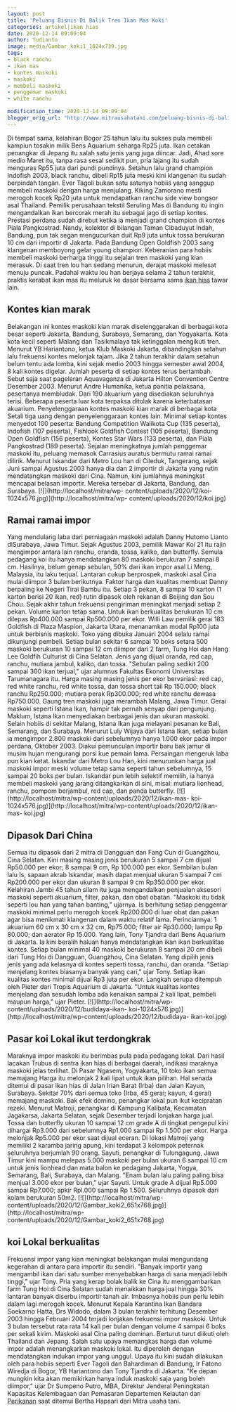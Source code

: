 ```yaml
---
layout: post
title: 'Peluang Bisnis Di Balik Tren Ikan Mas Koki'
categories: artikel|ikan hias
date: 2020-12-14 09:09:04
author: Yudianto
image: media/Gambar_koki1_1024x739.jpg
tags:
- black ranchu
- ikan mas
- kontes maskoki
- maskoki
- membeli maskoki
- penggemar maskoki
- white ranchu

modification_time: 2020-12-14 09:09:04
blogger_orig_url: "http://www.mitrausahatani.com/peluang-bisnis-di-balik-tren-ikan.html"
---
```


Di tempat sama, kelahiran Bogor 25 tahun lalu itu sukses pula membeli kampiun
tosakin milik Bens Aquarium seharga Rp25 juta. Ikan cetakan penangkar di
Jepang itu salah satu jenis yang juga diincar. Jadi, Ahad sore medio Maret
itu, tanpa rasa sesal sedikit pun, pria lajang itu sudah menguras Rp55 juta
dari pundi pundinya. Setahun lalu grand champion Indofish 2003, black ranchu,
dibeli Rp15 juta meski kini klangenan itu sudah berpindah tangan. Ever Tagoli
bukan satu satunya hobiis yang sanggup membeli maskoki dengan harga menjulang.
Kiking Zamorano mesti merogoh kocek Rp20 juta untuk mendapatkan ranchu side
view bongsor asal Thailand. Pemilik perusahaan tekstil Seruling Mas di Bandung
itu ingin mengandalkan ikan bercorak merah itu sebagai jago di setiap kontes.
Prestasi perdana sudah direbut ketika ia menjadi grand champion di kontes
Piala Pangkostrad. Nandy, kolektor di bilangan Taman Cibaduyut Indah, Bandung,
pun tak segan mengucurkan duit Rp9 juta untuk tossa berukuran 10 cm dari
importir di Jakarta. Pada Bandung Open Goldfish 2003 sang klangenan memboyong
gelar young champion. Keberanian para hobiis membeli maskoki berharga tinggi
itu sejalan tren maskoki yang kian merasuk. Di saat tren lou han sedang
menurun, derajat maskoki melesat menuju puncak. Padahal waktu lou han berjaya
selama 2 tahun terakhir, praktis kerabat ikan mas itu meluruk ke dasar bersama
sama [ikan hias](https://www.mitrausahatani.com/ikan-hias "ikan hias") tawar lain.

## Kontes kian marak

Belakangan ini kontes maskoki kian marak diselenggarakan di berbagai kota
besar seperti Jakarta, Bandung, Surabaya, Semarang, dan Yogyakarta. Kota kota
kecil seperti Malang dan Tasikmalaya tak ketinggalan mengikuti tren. Menurut
YB Hariantono, ketua Klub Maskoki Jakarta, dibandingkan setahun lalu frekuensi
kontes melonjak tajam. Jika 2 tahun terakhir dalam setahun belum tentu ada
lomba, kini sejak medio 2003 hingga semester awal 2004, 8 kali kontes digelar.
Jumlah peserta di setiap kontes terus bertambah. Sebut saja saat pagelaran
Aquavaganza di Jakarta Hilton Convention Centre Desember 2003. Menurut Andre
Humanika, ketua panitia pelaksana, pesertanya membludak. Dari 190 akuarium
yang disediakan seluruhnya terisi. Beberapa peserta luar kota terpaksa ditolak
karena keterbatasan akuarium. Penyelenggaraan kontes maskoki kian marak di
berbagai kota Setali tiga uang dengan penyelenggaraan kontes lain. Minimal
setiap kontes menyedot 100 peserta: Bandung Competition Walikota Cup (135
peserta), Indofish (107 peserta), Fishlook Goldfish Contest (105 peserta),
Bandung Open Goldfish (156 peserta), Kontes Star Wars (133 peserta), dan Piala
Pangkostrad (189 peserta). Sejalan meningkatnya jumlah penggemar maskoki itu,
peluang memasok Carrasius auratus bermutu ramai ramai dilirik. Menurut
Iskandar dari Metro Lou han di Cileduk, Tangerang, sejak Juni sampai Agustus
2003 hanya dia dan 2 importir di Jakarta yang rutin mendatangkan maskoki dari
Cina. Namun, kini jumlahnya meningkat mencapai belasan importir. Mereka
tersebar di Jakarta, Bandung, dan Surabaya. [![](http://localhost/mitra/wp-
content/uploads/2020/12/koi-1024x576.jpg)](http://localhost/mitra/wp-
content/uploads/2020/12/koi.jpg)

## Ramai ramai impor

Yang mendulang laba dari perniagaan maskoki adalah Danny Hutomo Lianto
diSurabaya, Jawa Timur. Sejak Agustus 2003, pemilik Mawar Koi 21 itu rajin
mengimpor antara lain ranchu, oranda, tossa, kaliko, dan butterfly. Semula
pedagang koi itu hanya mendatangkan 80 maskoki berukuran 7 sampai 8 cm.
Hasilnya, belum genap sebulan, 50% dari ikan impor asal Li Meng, Malaysia, itu
laku terjual. Lantaran cukup berprospek, maskoki asal Cina mulai diimpor 3
bulan berikutnya. Faktor harga dan kualitas membuat Danny berpaling ke Negeri
Tirai Bambu itu. Setiap 3 pekan, 8 sampai 10 karton (1 karton berisi 20 ikan,
red) rutin dipasok oleh rekanan di Beijing dan Sou Chou. Sejak akhir tahun
frekuensi pengiriman meningkat menjadi setiap 2 pekan. Volume karton tetap
sama. Untuk ikan berkualitas berukuran 10 cm dilepas Rp400.000 sampai
Rp500.000 per ekor. Willi Law pemilik gerai 183 Goldfish di Plaza Maspion,
Jakarta Utara, menanamkan modal Rp100 juta untuk berbisnis maskoki. Toko yang
dibuka Januari 2004 selalu ramai dikunjungi pembeli. Setiap bulan sekitar 6
sampai 10 boks setara 500 maskoki berukuran 10 sampai 12 cm diimpor dari 2
farm, Tung Hoi dan Hang Lee Goldfih Culturist di Cina Selatan. Jenis yang
dijual oranda, red cap, ranchu, mutiara jambul, kaliko, dan tossa. "Sebulan
paling sedikit 200 sampai 300 ikan terjual," ujar alumnus Fakultas Ekonomi
Universitas Tarumanagara itu. Harga masing masing jenis per ekor bervariasi:
red cap, red white ranchu, red white tossa, dan tossa short tail Rp 150.000;
black ranchu Rp250.000; mutiara perak Rp300.000; red white ranchu dewasa
Rp750.000. Gaung tren maskoki juga merambah Malang, Jawa Timur. Gerai maskoki
seperti Istana Ikan, hampir tak pernah senyap dari pengunjung. Maklum, Istana
Ikan menyediakan berbagai jenis dan ukuran maskoki. Selain hobiis di sekitar
Malang, Istana Ikan juga melayani pesanan ke Bali, Semarang, dan Surabaya.
Menurut Luly Wijaya dari Istana Ikan, setiap bulan ia mengimpor 2.800 maskoki
dari sebelumnya hanya 1.000 ekor pada impor perdana, Oktober 2003. Diakui
pemunculan importir baru bak jamur di musim hujan mengurangi porsi kue pemain
lama. Persaingan mengeruk laba pun kian ketat. Iskandar dari Metro Lou Han,
kini menurunkan harga jual maskoki impor meski volume tetap sama seperti tahun
sebelumnya, 15 sampai 20 boks per bulan. Iskandar pun lebih selektif memilih,
ia hanya membeli maskoki yang jarang ditangkarkan di sini, misal: mutiara
lionhead, ranchu, pompom berjambul, red cap, dan panda butterfly.
[![](http://localhost/mitra/wp-content/uploads/2020/12/ikan-mas-
koi-1024x576.jpg)](http://localhost/mitra/wp-content/uploads/2020/12/ikan-mas-
koi.jpg)

## Dipasok Dari China

Semua itu dipasok dari 2 mitra di Dangguan dan Fang Cun di Guangzhou, Cina
Selatan. Kini masing masing jenis berukuran 5 sampai 7 cm dijual Rp50.000 per
ekor; 8 sampai 9 cm, Rp 100.000 per ekor. Sembilan bulan lalu Is, sapaan akrab
Iskandar, masih dapat menjual ukuran 5 sampai 7 cm Rp200.000 per ekor dan
ukuran 8 sampai 9 cm Rp350.000 per ekor. Kelahiran Jambi 45 tahun silam itu
juga mengandalkan penjualan aksesori maskoki seperti akuarium, filter, pakan,
dan obat obatan. "Maskoki itu tidak seperti lou han yang tahan banting,"
ujarnya. Is berhitung setiap penggemar maskoki minimal perlu merogoh kocek
Rp200.000 di luar obat dan pakan agar bisa menikmati klangenan dalam waktu
relatif lama. Perinciannya: 1 akuarium 60 cm x 30 cm x 32 cm, Rp75.000; filter
air Rp30.000; lampu Rp 80.000; dan aerator Rp 15.000. Yang lain, Tony Tjandra
dari Bens Aquarium di Jakarta. Ia kini beralih haluan hanya mendatangkan ikan
ikan berkualitas kontes. Setiap bulan minimal 40 maskoki berukuran 8 sampai 20
cm dibeli dari Tung Hoi di Dangguan, Guangzhou, Cina Selatan. Yang dipilih
jenis jenis yang ada kelasnya di kontes seperti tossa, ranchu, dan oranda.
"Setiap menjelang kontes biasanya banyak yang cari," ujar Tony. Setiap ikan
kualitas kontes minimal dijual Rp3 juta per ekor. Langkah serupa ditempuh oleh
Pieter dari Tropis Aquarium di Jakarta. "Untuk kualitas kontes menjelang dan
sesudah lomba ada kenaikan sampai 2 kali lipat, pembeli maupun harga," ujar
Pieter. [![](http://localhost/mitra/wp-content/uploads/2020/12/budidaya-ikan-
koi-1024x576.jpg)](http://localhost/mitra/wp-content/uploads/2020/12/budidaya-
ikan-koi.jpg)

## Pasar koi Lokal ikut terdongkrak

Maraknya impor maskoki itu berimbas pula pada pedagang lokal. Dari hasil
lacakan Trubus di sentra ikan hias di berbagai daerah, indikasi maraknya
maskoki jelas terlihat. Di Pasar Ngasem, Yogyakarta, 10 toko ikan semua
memajang Harga itu melonjak 2 kali lipat untuk ikan pilihan. Hal senada
ditemui di pasar ikan hias di Jalan Irian Barat (Irba) dan Jalan Kayun,
Surabaya. Sekitar 70% dari semua toko (Irba, 45 gerai; kayun, 4 gerai)
memajang maskoki. Bak efek domino, penangkar lokal pun ikut kecipratan rezeki.
Menurut Matroji, penangkar di Kampung Kalibata, Kecamatan Jagakarsa, Jakarta
Selatan, sejak Desember terjadi lonjakan harga jual. Tossa dan butterfly
ukuran 10 sampai 12 cm grade A di tingkat pengepul kini dihargai Rp3.000 dari
sebelumnya Rp1.000 sampai Rp 1.500 per ekor. Harga melonjak Rp5.000 per ekor
saat dijual eceran. Di lokasi Matroji yang memiliki 2 karamba jaring apung,
kini terdapat 3 kelompok peternak seluruhnya berjumlah 90 orang. Sayuti,
penangkar di Tulungagung, Jawa Timur kini mampu melepas 5.000 maskoki per
bulan ukuran 6 sampai 10 cm untuk jenis lionhead dan mata balon ke pedagang
Jakarta, Yogya, Semarang, Bali, Surabaya, dan Malang. "Enam bulan lalu paling
paling bisa menjual 3.000 ekor per bulan," ujar Sayuti. Untuk grade A dijual
Rp5.000 sampai Rp7.000; apkir Rpl.000 sampai Rp 1.500. Seluruhnya dipasok dari
kolam berukuran 50m2. [![](http://localhost/mitra/wp-
content/uploads/2020/12/Gambar_koki2_651x768.jpg)](http://localhost/mitra/wp-
content/uploads/2020/12/Gambar_koki2_651x768.jpg)

## koi Lokal berkualitas

Frekuensi impor yang kian meningkat belakangan mulai mengundang kegerahan di
antara para importir itu sendiri. "Banyak importir yang mengambil ikan dari
satu sumber menyebabkan harga di sana menjadi lebih tinggi," ujar Tony. Pria
yang kerap bolak balik ke Cina itu menggambarkan farm Tung Hoi di Cina Selatan
sudah menaikkan harga jual hingga 30% lantaran banyak diserbu importir tanah
air. Imbasnya hobiis pun perlu lebih dalam lagi merogoh kocek. Menurut Kepala
Karantina Ikan Bandara Soekarno Hatta, Drs Widodo, dalam 3 bulan terakhir
terhitung Desember 2003 hingga Februari 2004 terjadi lonjakan frekuensi impor
maskoki. Untuk 3 bulan tersebut rata rata 14 kali per bulan dengan volume 4
sampai 6 boks per sekali kirim. Maskoki asal Cina paling dominan. Berturut
turut diikuti oleh Thailand dan Jepang. Salah satu upaya memangkas harga dan
volume impor adalah menangkarkan maskoki lokal. Itu diperoleh dengan
mendatangkan indukan impor yang unggul. Upaya itu kini sudah dilakukan oleh
para hobiis seperti Ever Tagoli dan Bahardiman di Bandung, Ir Fatono Wiredja
di Bogor, YB Hariantono dan Tony Tjandra di Jakarta. "Ke depan mungkin kita
akan memikirkan hanya induk maskoki saja yang boleh diimpor," ujar Dr Sumpeno
Putro, MBA, Direktur Jenderal Peningkatan Kapasitas Kelembagaan dan Pemasaran
Departemen Kelautan dan [Perikanan](https://www.mitrausahatani.com/perikanan
"Perikanan") saat ditemui Bertha Hapsari dari Mitra usaha tani.


